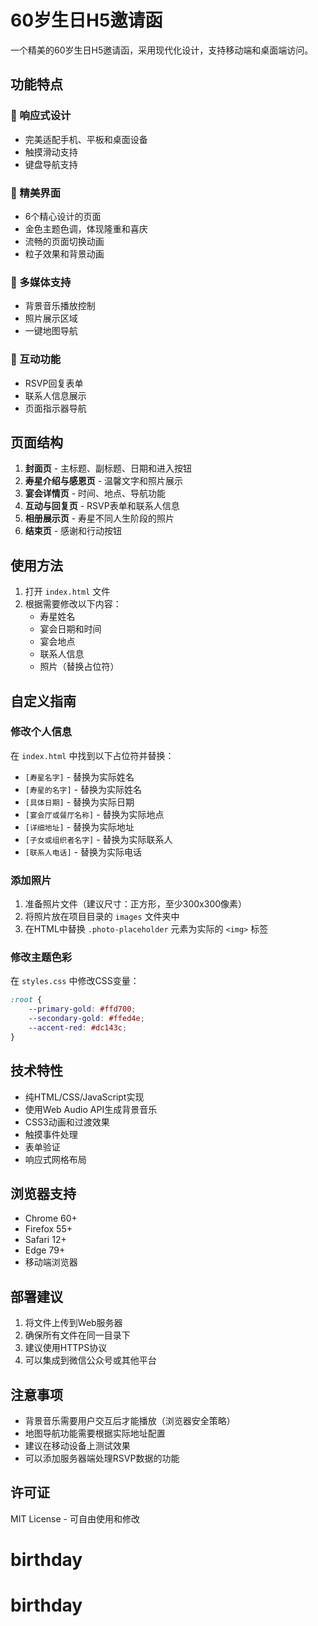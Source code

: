 # 60岁生日H5邀请函

一个精美的60岁生日H5邀请函，采用现代化设计，支持移动端和桌面端访问。

## 功能特点

### 📱 响应式设计
- 完美适配手机、平板和桌面设备
- 触摸滑动支持
- 键盘导航支持

### 🎨 精美界面
- 6个精心设计的页面
- 金色主题色调，体现隆重和喜庆
- 流畅的页面切换动画
- 粒子效果和背景动画

### 🎵 多媒体支持
- 背景音乐播放控制
- 照片展示区域
- 一键地图导航

### 📝 互动功能
- RSVP回复表单
- 联系人信息展示
- 页面指示器导航

## 页面结构

1. **封面页** - 主标题、副标题、日期和进入按钮
2. **寿星介绍与感恩页** - 温馨文字和照片展示
3. **宴会详情页** - 时间、地点、导航功能
4. **互动与回复页** - RSVP表单和联系人信息
5. **相册展示页** - 寿星不同人生阶段的照片
6. **结束页** - 感谢和行动按钮

## 使用方法

1. 打开 `index.html` 文件
2. 根据需要修改以下内容：
   - 寿星姓名
   - 宴会日期和时间
   - 宴会地点
   - 联系人信息
   - 照片（替换占位符）

## 自定义指南

### 修改个人信息
在 `index.html` 中找到以下占位符并替换：
- `[寿星名字]` - 替换为实际姓名
- `[寿星的名字]` - 替换为实际姓名
- `[具体日期]` - 替换为实际日期
- `[宴会厅或餐厅名称]` - 替换为实际地点
- `[详细地址]` - 替换为实际地址
- `[子女或组织者名字]` - 替换为实际联系人
- `[联系人电话]` - 替换为实际电话

### 添加照片
1. 准备照片文件（建议尺寸：正方形，至少300x300像素）
2. 将照片放在项目目录的 `images` 文件夹中
3. 在HTML中替换 `.photo-placeholder` 元素为实际的 `<img>` 标签

### 修改主题色彩
在 `styles.css` 中修改CSS变量：
```css
:root {
    --primary-gold: #ffd700;
    --secondary-gold: #ffed4e;
    --accent-red: #dc143c;
}
```

## 技术特性

- 纯HTML/CSS/JavaScript实现
- 使用Web Audio API生成背景音乐
- CSS3动画和过渡效果
- 触摸事件处理
- 表单验证
- 响应式网格布局

## 浏览器支持

- Chrome 60+
- Firefox 55+
- Safari 12+
- Edge 79+
- 移动端浏览器

## 部署建议

1. 将文件上传到Web服务器
2. 确保所有文件在同一目录下
3. 建议使用HTTPS协议
4. 可以集成到微信公众号或其他平台

## 注意事项

- 背景音乐需要用户交互后才能播放（浏览器安全策略）
- 地图导航功能需要根据实际地址配置
- 建议在移动设备上测试效果
- 可以添加服务器端处理RSVP数据的功能

## 许可证

MIT License - 可自由使用和修改
# birthday
# birthday
